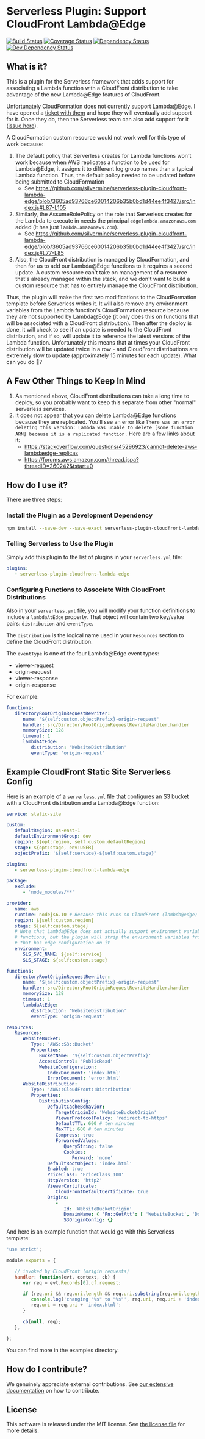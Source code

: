 # Serverless Plugin: Support CloudFront Lambda@Edge

[![Build Status](https://travis-ci.org/silvermine/serverless-plugin-cloudfront-lambda-edge.png?branch=master)](https://travis-ci.org/silvermine/serverless-plugin-cloudfront-lambda-edge)
[![Coverage Status](https://coveralls.io/repos/github/silvermine/serverless-plugin-cloudfront-lambda-edge/badge.svg?branch=master)](https://coveralls.io/github/silvermine/serverless-plugin-cloudfront-lambda-edge?branch=master)
[![Dependency Status](https://david-dm.org/silvermine/serverless-plugin-cloudfront-lambda-edge.png)](https://david-dm.org/silvermine/serverless-plugin-cloudfront-lambda-edge)
[![Dev Dependency Status](https://david-dm.org/silvermine/serverless-plugin-cloudfront-lambda-edge/dev-status.png)](https://david-dm.org/silvermine/serverless-plugin-cloudfront-lambda-edge#info=devDependencies&view=table)


## What is it?

This is a plugin for the Serverless framework that adds support for associating a Lambda
function with a CloudFront distribution to take advantage of the new Lambda@Edge features
of CloudFront.

Unfortunately CloudFormation does not currently support Lambda@Edge. I have opened a
[ticket with them](https://forums.aws.amazon.com/thread.jspa?threadID=262327) and hope
they will eventually add support for it. Once they do, then the Serverless team can also
add support for it ([issue here](https://github.com/serverless/serverless/issues/3944)).

A CloudFormation custom resource would not work well for this type of work because:

   1. The default policy that Serverless creates for Lambda functions won't work because
      when AWS replicates a function to be used for Lambda@Edge, it assigns it to
      different log group names than a typical Lambda function. Thus, the default policy
      needed to be updated before being submitted to CloudFormation
      * See https://github.com/silvermine/serverless-plugin-cloudfront-lambda-edge/blob/3605ad93766ce60014206b35b0bd1d44ee4f3427/src/index.js#L87-L105
   2. Similarly, the AssumeRolePolicy on the role that Serverless creates for the Lambda
      to execute in needs the principal `edgelambda.amazonaws.com` added (it has just
      `lambda.amazonaws.com`).
      * See https://github.com/silvermine/serverless-plugin-cloudfront-lambda-edge/blob/3605ad93766ce60014206b35b0bd1d44ee4f3427/src/index.js#L77-L85
   3. Also, the CloudFront distribution is managed by CloudFormation, and then for us to
      add our Lambda@Edge functions to it requires a second update. A custom resource
      can't take on management of a resource that's already managed within the stack, and
      we don't want to build a custom resource that has to entirely manage the CloudFront
      distribution.

Thus, the plugin will make the first two modifications to the CloudFormation template
before Serverless writes it. It will also remove any environment variables from the Lambda
function's CloudFormation resource because they are not supported by Lambda@Edge (it only
does this on functions that will be associated with a CloudFront distribution). Then after
the deploy is done, it will check to see if an update is needed to the CloudFront
distribution, and if so, will update it to reference the latest versions of the Lambda
function. Unfortunately this means that at times your CloudFront distribution will be
updated twice in a row - and CloudFront distributions are extremely slow to update
(approximately 15 minutes for each update). What can you do 🤷?

## A Few Other Things to Keep In Mind

1. As mentioned above, CloudFront distributions can take a long time to deploy,
so you probably want to keep this separate from other "normal" serverless services.
2. It does not appear that you can delete Lambda@Edge functions because they are replicated.
You'll see an error like `There was an error deleting this version: Lambda was unable to delete [some function ARN] because it is a replicated function.` Here are a few links about it:
    * https://stackoverflow.com/questions/45296923/cannot-delete-aws-lambdaedge-replicas
    * https://forums.aws.amazon.com/thread.jspa?threadID=260242&tstart=0


## How do I use it?

There are three steps:

### Install the Plugin as a Development Dependency

```bash
npm install --save-dev --save-exact serverless-plugin-cloudfront-lambda-edge
```

### Telling Serverless to Use the Plugin

Simply add this plugin to the list of plugins in your `serverless.yml` file:

```yml
plugins:
   - serverless-plugin-cloudfront-lambda-edge
```

### Configuring Functions to Associate With CloudFront Distributions

Also in your `serverless.yml` file, you will modify your function definitions
to include a `lambdaAtEdge` property. That object will contain two key/value
pairs: `distribution` and `eventType`.

The `distribution` is the logical name used in your `Resources` section to
define the CloudFront distribution.

The `eventType` is one of the four Lambda@Edge event types:

   * viewer-request
   * origin-request
   * viewer-response
   * origin-response

For example:

```yml
functions:
   directoryRootOriginRequestRewriter:
      name: '${self:custom.objectPrefix}-origin-request'
      handler: src/DirectoryRootOriginRequestRewriteHandler.handler
      memorySize: 128
      timeout: 1
      lambdaAtEdge:
         distribution: 'WebsiteDistribution'
         eventType: 'origin-request'
```


## Example CloudFront Static Site Serverless Config

Here is an example of a `serverless.yml` file that configures an S3 bucket with a
CloudFront distribution and a Lambda@Edge function:

```yml
service: static-site

custom:
   defaultRegion: us-east-1
   defaultEnvironmentGroup: dev
   region: ${opt:region, self:custom.defaultRegion}
   stage: ${opt:stage, env:USER}
   objectPrefix: '${self:service}-${self:custom.stage}'

plugins:
   - serverless-plugin-cloudfront-lambda-edge

package:
   exclude:
      - 'node_modules/**'

provider:
   name: aws
   runtime: nodejs6.10 # Because this runs on CloudFront (lambda@edge) it must be 6.10
   region: ${self:custom.region}
   stage: ${self:custom.stage}
   # Note that Lambda@Edge does not actually support environment variables for lambda
   # functions, but the plugin will strip the environment variables from any function
   # that has edge configuration on it
   environment:
      SLS_SVC_NAME: ${self:service}
      SLS_STAGE: ${self:custom.stage}

functions:
   directoryRootOriginRequestRewriter:
      name: '${self:custom.objectPrefix}-origin-request'
      handler: src/DirectoryRootOriginRequestRewriteHandler.handler
      memorySize: 128
      timeout: 1
      lambdaAtEdge:
         distribution: 'WebsiteDistribution'
         eventType: 'origin-request'

resources:
   Resources:
      WebsiteBucket:
         Type: 'AWS::S3::Bucket'
         Properties:
            BucketName: '${self:custom.objectPrefix}'
            AccessControl: 'PublicRead'
            WebsiteConfiguration:
               IndexDocument: 'index.html'
               ErrorDocument: 'error.html'
      WebsiteDistribution:
         Type: 'AWS::CloudFront::Distribution'
         Properties:
            DistributionConfig:
               DefaultCacheBehavior:
                  TargetOriginId: 'WebsiteBucketOrigin'
                  ViewerProtocolPolicy: 'redirect-to-https'
                  DefaultTTL: 600 # ten minutes
                  MaxTTL: 600 # ten minutes
                  Compress: true
                  ForwardedValues:
                     QueryString: false
                     Cookies:
                        Forward: 'none'
               DefaultRootObject: 'index.html'
               Enabled: true
               PriceClass: 'PriceClass_100'
               HttpVersion: 'http2'
               ViewerCertificate:
                  CloudFrontDefaultCertificate: true
               Origins:
                  -
                     Id: 'WebsiteBucketOrigin'
                     DomainName: { 'Fn::GetAtt': [ 'WebsiteBucket', 'DomainName' ] }
                     S3OriginConfig: {}
```

And here is an example function that would go with this Serverless template:

```js
'use strict';

module.exports = {

   // invoked by CloudFront (origin requests)
   handler: function(evt, context, cb) {
      var req = evt.Records[0].cf.request;

      if (req.uri && req.uri.length && req.uri.substring(req.uri.length - 1) === '/') {
         console.log('changing "%s" to "%s"', req.uri, req.uri + 'index.html');
         req.uri = req.uri + 'index.html';
      }

      cb(null, req);
   },

};
```

You can find more in the examples directory.

## How do I contribute?


We genuinely appreciate external contributions. See [our extensive
documentation][contributing] on how to contribute.


## License

This software is released under the MIT license. See [the license file](LICENSE) for more
details.


[contributing]: https://github.com/silvermine/silvermine-info#contributing
